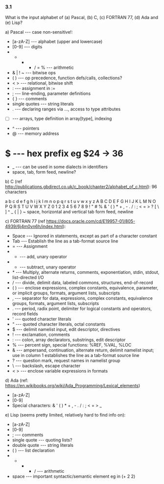 ### 3.1

What is the input alphabet of (a) Pascal, (b) C, (c) FORTRAN 77, (d) Ada and (e) Lisp?

a) Pascal --- case non-sensitive!:

+ [a-zA-Z] --- alphabet (upper and lowercase)
+ [0-9] --- digits
+ + - * / = % --- arithmetic
+ & | ! ~ --- bitwise ops
+ ( ) --- op precedence, function defs/calls, collections?
+ < > --- relational, bitwise shift
+ : --- assignment in :=
+ ; --- line-ending, parameter definitions
+ { } --- comments
+ single quotes --- string literals
+ . --- declaring ranges via ..., access to type attributes
+ [ ] --- arrays, type definition in array[type], indexing
+ ^ --- pointers
+ @ --- memory address
# $ --- hex prefix eg $24 -> 36
+ _ --- can be used in some dialects in identifiers
+ space, tab, form feed, newline?

b) C (ref http://publications.gbdirect.co.uk/c_book/chapter2/alphabet_of_c.html): 96 characters

a b c d e f g h i j k l m n o p q r s t u v w x y z
A B C D E F G H I J K L M N O P Q R S T U V W X Y Z
0 1 2 3 4 5 6 7 8 9
! " # % & ' ( ) * + , - . /
: ; < = > ? [ \ ] ^ _ { | } ~
space, horizontal and vertical tab
form feed, newline

c) FORTRAN 77 (ref https://docs.oracle.com/cd/E19957-01/805-4939/6j4m0vn6h/index.html):

+ Space --- Ignored in statements, except as part of a character constant  
+ Tab --- Establish the line as a tab-format source line
+ = --- Assignment  
+ + --- add, unary operator  
+ - --- subtract, unary operator  
+ \* --- Multiply, alternate returns, comments, exponentiation, stdin, stdout, list-directed I/O
+ / --- divide, delimit data, labeled commons, structures, end-of-record
+ ( ) --- enclose expressions, complex constants, equivalence, parameter, or implicit groups, formats, argument lists, subscripts  
+ ,  --- separator for data, expressions, complex constants, equivalence groups, formats, argument lists, subscripts  
+ . --- period, radix point, delimiter for logical constants and operators, record fields 
+ ' --- quoted character literals  
+ " --- quoted character literals, octal constants
+ $ --- delimit namelist input, edit descriptor, directives
+ ! --- exclamation, comments
+ : --- colon, array declarators, substrings, edit descriptor
+ % --- percent sign, special functions: %REF, %VAL, %LOC
+ & --- ampersand, continuation, alternate return, delimit namelist input; use in column 1 establishes the line as a tab-format source line
+ ? --- question mark, request names in namelist group
+ \ --- backslash, escape character
+ < > --- enclose variable expressions in formats

d) Ada (ref: https://en.wikibooks.org/wiki/Ada_Programming/Lexical_elements)
+ [a-zA-Z]
+ [0-9]
+ Special characters: &    '    (    )    *    +    ,    -    .    /    :    ;    <    =    > _

e) Lisp (seems pretty limited, relatively hard to find info on):

+ [a-zA-Z]
+ [0-9]
+ ; --- comments
+ single quote --- quoting lists?
+ double quote --- string literals
+ ( ) --- list declaration
+ + - * / --- arithmetic
+ space --- important syntactic/semantic element eg in (+ 2 2)
